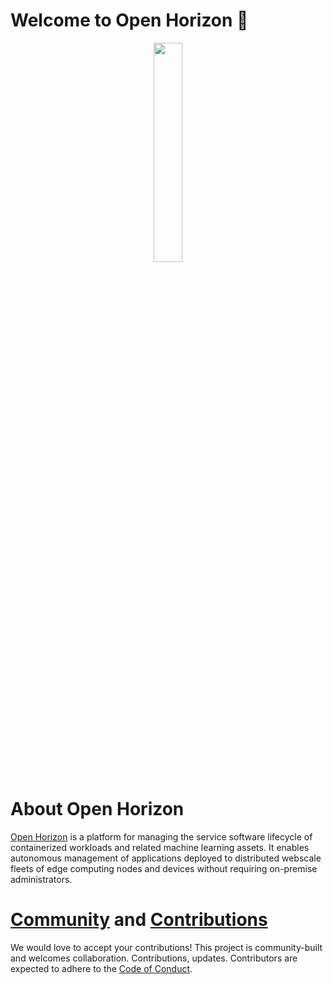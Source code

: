 # Welcome to Open Horizon 👋
<p align="center">
<img align="center" src="/profile/open-horizon-color.png" height="30%" width="30%"/>
</p>

# About Open Horizon

[Open Horizon](https://www.lfedge.org/projects/openhorizon/) is a platform for managing the service software lifecycle of containerized workloads and related machine learning assets. It enables autonomous management of applications deployed to distributed webscale fleets of edge computing nodes and devices without requiring on-premise administrators.

<p style="clear:both;">
<h1><a name="contributing"></a><a name="community"></a> <a href="https://chat.lfx.linuxfoundation.org/#/welcome">Community</a> and <a href="https://github.com/Ayush7614/.github/blob/master/CONTRIBUTING.md">Contributions</a></h1>

<p> We would love to accept your contributions! This project is community-built and welcomes collaboration. Contributions, updates. Contributors are expected to adhere to the <a href="https://github.com/Ayush7614/.github/blob/master/CODE_OF_CONDUCT.md">Code of Conduct</a>.
</p>

